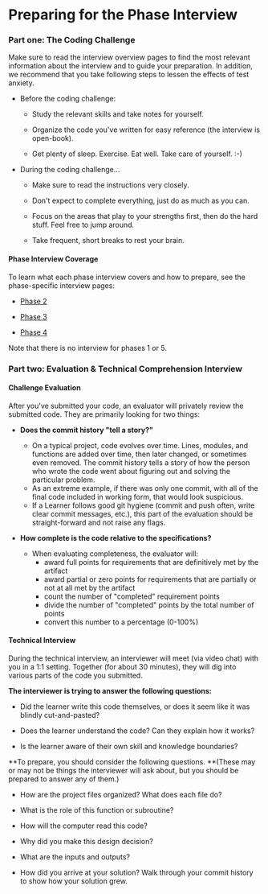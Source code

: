 # Preparing for the Phase Interview

### Part one: The Coding Challenge

Make sure to read the interview overview pages to find the most relevant information about the interview and to guide your preparation. In addition, we recommend that you take following steps to lessen the effects of test anxiety.

* Before the coding challenge:

  * Study the relevant skills and take notes for yourself.

  * Organize the code you've written for easy reference \(the interview is open-book\).

  * Get plenty of sleep. Exercise. Eat well. Take care of yourself. :-\)

* During the coding challenge...

  * Make sure to read the instructions very closely.

  * Don't expect to complete everything, just do as much as you can.

  * Focus on the areas that play to your strengths first, then do the hard stuff. Feel free to jump around.

  * Take frequent, short breaks to rest your brain.

#### Phase Interview Coverage

To learn what each phase interview covers and how to prepare, see the phase-specific interview pages:

* [Phase 2](/Phases/Interviews/Phase_2.md)

* [Phase 3](/Phases/Interviews/Phase_3.md)

* [Phase 4](/Phases/Interviews/Phase_4.md)

Note that there is no interview for phases 1 or 5.

### Part two: Evaluation & Technical Comprehension Interview

#### Challenge Evaluation

After you've submitted your code, an evaluator will privately review the submitted code. They are primarily looking for two things:

* **Does the commit history "tell a story?"**

  * On a typical project, code evolves over time. Lines, modules, and functions are added over time, then later changed, or sometimes even removed. The commit history tells a story of how the person who wrote the code went about figuring out and solving the particular problem. 
  * As an extreme example, if there was only one commit, with all of the final code included in working form, that would look suspicious. 
  * If a Learner follows good git hygiene \(commit and push often, write clear commit messages, etc.\), this part of the evaluation should be straight-forward and not raise any flags.

* **How complete is the code relative to the specifications?**

  * When evaluating completeness, the evaluator will:
    * award full points for requirements that are definitively met by the artifact 
    * award partial or zero points for requirements that are partially or not at all met by the artifact 
    * count the number of "completed" requirement points 
    * divide the number of "completed" points by the total number of points 
    * convert this number to a percentage \(0-100%\)

#### Technical Interview

During the technical interview, an interviewer will meet \(via video chat\) with you in a 1:1 setting. Together \(for about 30 minutes\), they will dig into various parts of the code you submitted.

**The interviewer is trying to answer the following questions:**

* Did the learner write this code themselves, or does it seem like it was blindly cut-and-pasted?

* Does the learner understand the code? Can they explain how it works?

* Is the learner aware of their own skill and knowledge boundaries?

**To prepare, you should consider the following questions. **\(These may or may not be things the interviewer will ask about, but you should be prepared to answer any of them.\)

* How are the project files organized? What does each file do?

* What is the role of this function or subroutine?

* How will the computer read this code?

* Why did you make this design decision?

* What are the inputs and outputs?

* How did you arrive at your solution? Walk through your commit history to show how your solution grew.



